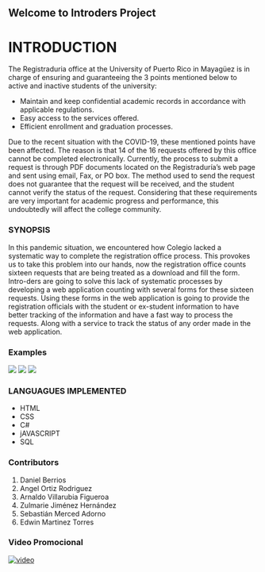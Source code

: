## Welcome to Introders Project

# INTRODUCTION

The Registraduria office at the University of Puerto Rico in Mayagüez is in charge of ensuring and guaranteeing the 3 points mentioned below to active and inactive students of the university:
 
* Maintain and keep confidential academic records in accordance with applicable regulations.
* Easy access to the services offered.
* Efficient enrollment and graduation processes.
 
Due to the recent situation with the COVID-19, these mentioned points have been affected. The reason is that 14 of the 16 requests offered by this office cannot be completed electronically. Currently, the process to submit a request is through PDF documents located on the Registraduría’s web page and sent using email, Fax, or PO box. The method used to send the request does not guarantee that the request will be received, and the student cannot verify the status of the request. Considering that these requirements are very important for academic progress and performance, this undoubtedly will affect the college community.

### SYNOPSIS 

In this pandemic situation, we encountered how Colegio lacked a systematic way to complete the registration office process. This provokes us to take this problem into our hands, now the registration office counts sixteen requests that are being treated as a download and fill the form. Intro-ders are going to solve this lack of systematic processes by developing a web application counting with several forms for these sixteen requests. Using these forms in the web application is going to provide the registration officials with the student or ex-student information to have better tracking of the information and have a fast way to process the requests. Along with a service to track the status of any order made in the web application.

### Examples
![](https://i.imgur.com/mK9tJkB.png)
![](https://i.imgur.com/ZB0XGP1.jpg)
![](https://i.imgur.com/hfLqob5.jpeg)

### LANGUAGUES IMPLEMENTED

* HTML 
* CSS
* C#
* jAVASCRIPT
* SQL

### Contributors

1. Daniel Berrios
2. Angel Ortiz Rodriguez
3. Arnaldo Villarubia Figueroa
4. Zulmarie Jiménez Hernández 
5. Sebastián Merced Adorno
6. Edwin Martinez Torres

### Video Promocional
[![video](https://i.imgur.com/VQxsvws.png)](https://www.youtube.com/watch?v=MQvMxQ1a6og)
